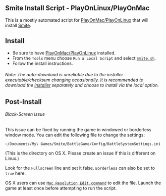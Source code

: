 Smite Install Script - PlayOnLinux/PlayOnMac
---

This is a mostly automated script for [PlayOnMac/PlayOnLinux] that will install [Smite].

## Install

* Be sure to have [PlayOnMac/PlayOnLinux] installed.
* From the `Tools` menu choose `Run a Local Script` and select [`Smite.sh`](./Smite.sh).
* Follow the install instructions.

###### Note: The auto-download is unreliable due to the installer executable/checksum changing occasionally. It is recommended to download the [installer] separately and choose to install via the local option.

## Post-Install

###### Black-Screen Issue
This issue can be fixed by running the game in windowed or borderless window mode. You can edit the following file to change the settings:

```
~/Documents/My\ Games/Smite/BattleGame/Config/BattleSystemSettings.ini
```

(This is the directory on OS X. Please create an issue if this is different on Linux.)

Look for the `Fullscreen` line and set it false. `Borderless` can also be set to `true` here.

OS X users can use [`Mac Resolution Edit.command`](./Mac%20Resolution%20Edit.command) to edit the file. Launch the game at least once before attempting to run the script.

[PlayOnMac/PlayOnLinux]: https://www.playonlinux.com
[Smite]: http://www.smitegame.com
[installer]: http://hirez.http.internapcdn.net/hirez/InstallSmite.exe